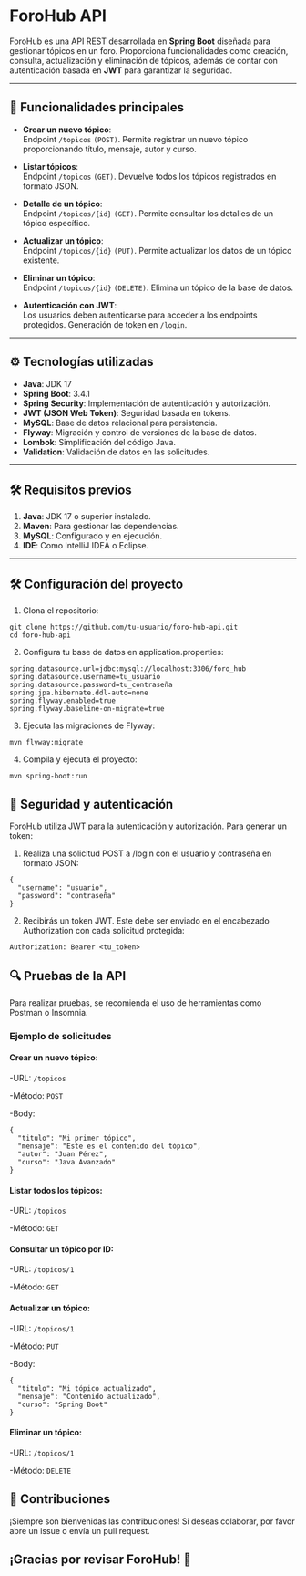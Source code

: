 # ForoHub API

ForoHub es una API REST desarrollada en **Spring Boot** diseñada para gestionar tópicos en un foro. Proporciona funcionalidades como creación, consulta, actualización y eliminación de tópicos, además de contar con autenticación basada en **JWT** para garantizar la seguridad.

---

## 🚀 Funcionalidades principales

- **Crear un nuevo tópico**:  
  Endpoint `/topicos` `(POST)`. Permite registrar un nuevo tópico proporcionando título, mensaje, autor y curso.

- **Listar tópicos**:  
  Endpoint `/topicos` `(GET)`. Devuelve todos los tópicos registrados en formato JSON.

- **Detalle de un tópico**:  
  Endpoint `/topicos/{id}` `(GET)`. Permite consultar los detalles de un tópico específico.

- **Actualizar un tópico**:  
  Endpoint `/topicos/{id}` `(PUT)`. Permite actualizar los datos de un tópico existente.

- **Eliminar un tópico**:  
  Endpoint `/topicos/{id}` `(DELETE)`. Elimina un tópico de la base de datos.

- **Autenticación con JWT**:  
  Los usuarios deben autenticarse para acceder a los endpoints protegidos. Generación de token en `/login`.

---

## ⚙️ Tecnologías utilizadas

- **Java**: JDK 17
- **Spring Boot**: 3.4.1
- **Spring Security**: Implementación de autenticación y autorización.
- **JWT (JSON Web Token)**: Seguridad basada en tokens.
- **MySQL**: Base de datos relacional para persistencia.
- **Flyway**: Migración y control de versiones de la base de datos.
- **Lombok**: Simplificación del código Java.
- **Validation**: Validación de datos en las solicitudes.

---

## 🛠️ Requisitos previos

1. **Java**: JDK 17 o superior instalado.
2. **Maven**: Para gestionar las dependencias.
3. **MySQL**: Configurado y en ejecución.
4. **IDE**: Como IntelliJ IDEA o Eclipse.

---

## 🛠️ Configuración del proyecto

1. Clona el repositorio:
~~~
git clone https://github.com/tu-usuario/foro-hub-api.git
cd foro-hub-api
~~~
   
2. Configura tu base de datos en application.properties:

~~~
spring.datasource.url=jdbc:mysql://localhost:3306/foro_hub
spring.datasource.username=tu_usuario
spring.datasource.password=tu_contraseña
spring.jpa.hibernate.ddl-auto=none
spring.flyway.enabled=true
spring.flyway.baseline-on-migrate=true
~~~
3. Ejecuta las migraciones de Flyway:
~~~
mvn flyway:migrate
~~~

4. Compila y ejecuta el proyecto:
~~~
mvn spring-boot:run
~~~

## 🔑 Seguridad y autenticación

ForoHub utiliza JWT para la autenticación y autorización. Para generar un token:

1. Realiza una solicitud POST a /login con el usuario y contraseña en formato JSON:
~~~
{
  "username": "usuario",
  "password": "contraseña"
}
~~~

2. Recibirás un token JWT. Este debe ser enviado en el encabezado Authorization con cada solicitud protegida:
~~~
Authorization: Bearer <tu_token>
~~~

## 🔍 Pruebas de la API

Para realizar pruebas, se recomienda el uso de herramientas como Postman o Insomnia.

### Ejemplo de solicitudes
#### Crear un nuevo tópico:
-URL: `/topicos` 

-Método: `POST` 

-Body:
~~~
{
  "titulo": "Mi primer tópico",
  "mensaje": "Este es el contenido del tópico",
  "autor": "Juan Pérez",
  "curso": "Java Avanzado"
}
~~~

#### Listar todos los tópicos:
-URL: `/topicos` 

-Método: `GET` 

#### Consultar un tópico por ID:
-URL: `/topicos/1` 

-Método: `GET` 

#### Actualizar un tópico:
-URL: `/topicos/1` 

-Método: `PUT` 

-Body:
~~~
{
  "titulo": "Mi tópico actualizado",
  "mensaje": "Contenido actualizado",
  "curso": "Spring Boot"
}
~~~

#### Eliminar un tópico:

-URL: `/topicos/1` 

-Método: `DELETE`

## 🤝 Contribuciones
¡Siempre son bienvenidas las contribuciones! Si deseas colaborar, por favor abre un issue o envía un pull request.



## ¡Gracias por revisar ForoHub! 🚀
